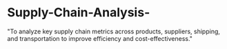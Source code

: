 # Supply-Chain-Analysis-
"To analyze key supply chain metrics across products, suppliers, shipping, and transportation to improve efficiency and cost-effectiveness."
